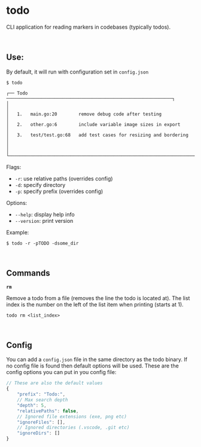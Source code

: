 # todo

CLI application for reading markers in codebases (typically todos).

<br>

## Use:

By default, it will run with configuration set in `config.json`
```console
$ todo

┌── Todo ──────────────────────────────────────────────────────────────┐
│                                                                      │
│   1.   main.go:20        remove debug code after testing             │
│   2.   other.go:6        include variable image sizes in export      │
│   3.   test/test.go:68   add test cases for resizing and bordering   │
│                                                                      │
└──────────────────────────────────────────────────────────────────────┘
```

Flags:
- `-r`: use relative paths (overrides config)
- `-d`: specify directory
- `-p`: specify prefix (overrides config)

Options:
- `--help`: display help info
- `--version`: print version

Example:
```console
$ todo -r -pTODO -dsome_dir
```

<br>

## Commands

**`rm`**

Remove a todo from a file (removes the line the todo is located at). The list index is the number on the left of the list item when printing (starts at 1).

`todo rm <list_index>`

<br>

## Config

You can add a `config.json` file in the same directory as the todo binary. If no config file is found then default options will be used. These are the config options you can put in you config file:

```js
// These are also the default values
{
    "prefix": "Todo:",
    // Max search depth
    "depth": 5,
    "relativePaths": false,
    // Ignored file extensions (exe, png etc)
    "ignoreFiles": [],
    // Ignored directories (.vscode, .git etc)
    "ignoreDirs": []
}
```
